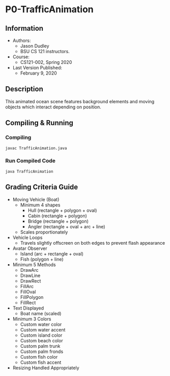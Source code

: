 # P0-TrafficAnimation

## Information
- Authors:
	- Jason Dudley
	- BSU CS 121 instructors.
- Course:
	- CS121-002, Spring 2020
- Last Version Published:
	- February 9, 2020

## Description
This animated ocean scene features background elements and moving objects which interact depending on position.

## Compiling & Running
### Compiling
	javac TrafficAnimation.java

### Run Compiled Code
	java TrafficAnimation

## Grading Criteria Guide
- Moving Vehicle (Boat)
	- Minimum 4 shapes
		- Hull (rectangle + polygon + oval)
		- Cabin (rectangle + polygon)
		- Bridge (rectangle + polygon)
		- Angler (rectangle + oval + arc + line)
	- Scales proportionately
- Vehicle Loops
	- Travels slightly offscreen on both edges to prevent flash appearance
- Avatar Observer
	- Island (arc + rectangle + oval)
	- Fish (polygon + line)
- Minimum 5 Methods
	- DrawArc
	- DrawLine
	- DrawRect
	- FillArc
	- FillOval
	- FillPolygon
	- FillRect
- Text Displayed
	- Boat name (scaled)
- Minimum 3 Colors
	- Custom water color
	- Custom water accent
	- Custom island color
	- Custom beach color
	- Custom palm trunk
	- Custom palm fronds
	- Custom fish color
	- Custom fish accent
- Resizing Handled Appropriately
